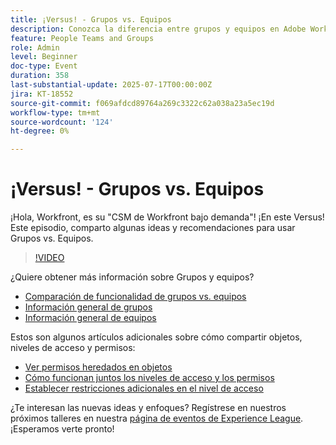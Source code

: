 ```yaml
---
title: ¡Versus! - Grupos vs. Equipos
description: Conozca la diferencia entre grupos y equipos en Adobe Workfront para mejorar la estructura, la colaboración y la administración de tareas.
feature: People Teams and Groups
role: Admin
level: Beginner
doc-type: Event
duration: 358
last-substantial-update: 2025-07-17T00:00:00Z
jira: KT-18552
source-git-commit: f069afdcd89764a269c3322c62a038a23a5ec19d
workflow-type: tm+mt
source-wordcount: '124'
ht-degree: 0%

---
```



# ¡Versus! - Grupos vs. Equipos

¡Hola, Workfront, es su &quot;CSM de Workfront bajo demanda&quot;! ¡En este Versus! Este episodio, comparto algunas ideas y recomendaciones para usar Grupos vs. Equipos.

>[!VIDEO](https://video.tv.adobe.com/v/3465273/?learn=on&enablevpops)

¿Quiere obtener más información sobre Grupos y equipos?

* [Comparación de funcionalidad de grupos vs. equipos](https://experienceleague.adobe.com/en/docs/workfront/using/teams-groups/work-with-groups-teams/understanding-differences-and-similarities-between-groups-and-teams)
* [Información general de grupos](https://experienceleague.adobe.com/en/docs/workfront/using/administration-and-setup/manage-groups/groups/groups)
* [Información general de equipos](https://experienceleague.adobe.com/en/docs/workfront/using/teams-groups/create-manage-teams/teams-overview)

Estos son algunos artículos adicionales sobre cómo compartir objetos, niveles de acceso y permisos:

* [Ver permisos heredados en objetos](https://experienceleague.adobe.com/en/docs/workfront/using/basics/grant-request-object-permissions/view-inherited-permissions-on-objects)
* [Cómo funcionan juntos los niveles de acceso y los permisos](https://experienceleague.adobe.com/en/docs/workfront/using/administration-and-setup/add-users/access-levels/access-level-overview#how-access-levels-and-permissions-work-together)
* [Establecer restricciones adicionales en el nivel de acceso](https://experienceleague.adobe.com/en/docs/workfront/using/administration-and-setup/add-users/configure-access/create-modify-access-levels#planner-users:~:text=Click%20Set%20additional%20restrictions%2C%20then%20set%20any%20of%20the%20following%20restrictions%20for%20the%20access%20level)

¿Te interesan las nuevas ideas y enfoques? Regístrese en nuestros próximos talleres en nuestra [página de eventos de Experience League](https://experienceleague.adobe.com/en/events?filters=Workfront). ¡Esperamos verte pronto!


